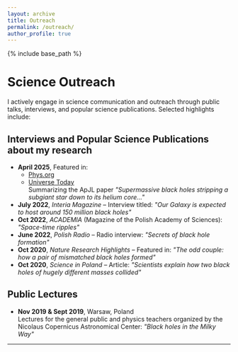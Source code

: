 ```yaml
---
layout: archive
title: Outreach
permalink: /outreach/
author_profile: true
---
```


{% include base_path %}


# Science Outreach

I actively engage in science communication and outreach through public talks, interviews, and popular science publications. Selected highlights include:


## Interviews and Popular Science Publications about my research

- **April 2025**, Featured in:
  - [Phys.org](https://phys.org/news/2025-04-supermassive-black-holes-stars-helium.html)
  - [Universe Today](https://www.universetoday.com/articles/supermassive-black-holes-could-strip-stars-down-to-their-helium-cores)  
  Summarizing the ApJL paper *"Supermassive black holes stripping a subgiant star down to its helium core..."*
- **July 2022**, *Interia Magazine* – Interview titled: *"Our Galaxy is expected to host around 150 million black holes"*
- **Oct 2022**, *ACADEMIA* (Magazine of the Polish Academy of Sciences): *"Space-time ripples"*
- **June 2022**, *Polish Radio* – Radio interview: *"Secrets of black hole formation"*  
- **Oct 2020**, *Nature Research Highlights* – Featured in: *"The odd couple: how a pair of mismatched black holes formed"*  
- **Oct 2020**, *Science in Poland* – Article: *"Scientists explain how two black holes of hugely different masses collided"*

## Public Lectures

- **Nov 2019 & Sept 2019**, Warsaw, Poland  
  Lectures for the general public and physics teachers organized by the Nicolaus Copernicus Astronomical Center: *"Black holes in the Milky Way"*

---
